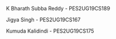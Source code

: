 K Bharath Subba Reddy - PES2UG19CS189

Jigya Singh - PES2UG19CS167

Kumuda Kalidindi - PES2UG19CS175
